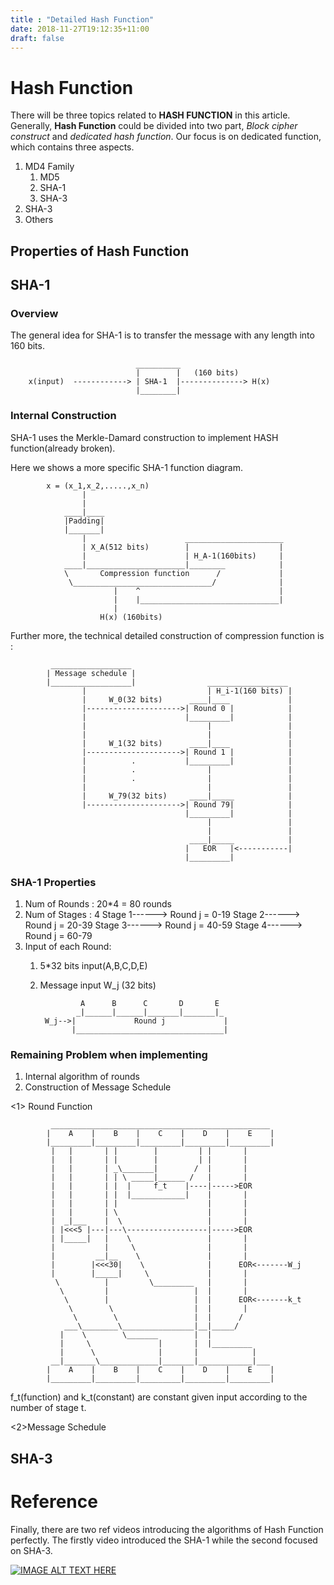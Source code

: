 ```yaml
---
title : "Detailed Hash Function"
date: 2018-11-27T19:12:35+11:00
draft: false
---
```

# Hash Function

There will be three topics related to **HASH FUNCTION** in this article. Generally, **Hash Function** could be divided into two part, *Block cipher construct* and *dedicated hash function*. Our focus is on dedicated function, which contains three aspects.

1. MD4 Family
    1. MD5
    2. SHA-1
    3. SHA-3
2. SHA-3
3. Others

## Properties of Hash Function

## SHA-1

### Overview

The general idea for SHA-1 is to transfer the message with any length into 160 bits.

                                __________
                                |        |   (160 bits)
        x(input)  ------------> | SHA-1  |--------------> H(x)
                                |________|

### Internal Construction

SHA-1 uses the Merkle-Damard construction to implement HASH function(already broken).

Here we shows a more specific SHA-1 function diagram.

            x = (x_1,x_2,.....,x_n)
                    |
                    |
                ____|____
                |Padding|
                |_______|
                    |                      ______________________
                    | X_A(512 bits)        |                    |
                    |                      | H_A-1(160bits)     |
                ____|______________________|________            |
                \       Compression function      /             |
                 \_______________________________/              |
                           |    ^                               |
                           |    |_______________________________|
                           |
                        H(x) (160bits)

Further more, the technical detailed construction of compression function is :

             __________________
            | Message schedule |
            |__________________|                __________________
                    |                           | H_i-1(160 bits) |
                    |     W_0(32 bits)      ____|____             |
                    |--------------------->| Round 0 |            |
                    |                      |_________|            |
                    |                           |                 |
                    |                           |                 |
                    |     W_1(32 bits)      ____|____             |
                    |--------------------->| Round 1 |            |
                    |          .           |_________|            |
                    |          .                |                 |
                    |          .                |                 |
                    |                           |                 |
                    |     W_79(32 bits)     ____|_____            |
                    |--------------------->| Round 79|            |
                                           |_________|            |
                                                |                 |
                                                |                 |
                                            ____|_____            |
                                           |   EOR   |<-----------|
                                           |_________|

### SHA-1 Properties

1. Num of Rounds : 20*4 = 80 rounds
2. Num of Stages : 4
    Stage 1------> Round j = 0-19
    Stage 2------> Round j = 20-39
    Stage 3------> Round j = 40-59
    Stage 4------> Round j = 60-79
3. Input of each Round:
    1. 5*32 bits input(A,B,C,D,E)
    2. Message input W_j (32 bits)

                    A      B      C       D       E
                   _|______|______|_______|_______|_
            W_j-->|             Round j             |
                  |_________________________________|

### Remaining Problem when implementing

1. Internal algorithm of rounds
2. Construction of Message Schedule

<1> Round Function

             _________________________________________________
            |    A    |    B    |    C    |    D    |    E    |
            |_________|_________|_________|_________|_________|
             |   |       | |        |         | |       |
             |   |       | |        |         | |       |
             |   |       | _\_______|        /  |       |
             |   |       | | \ _____|______ /   |       |
             |   |       | |  |     f_t    |----|----->EOR
             |   |       | |  |____________|    |       |
             |   |       | |                    |       |
             |   |       | \                    |       |
             |  _|___    |  \                   |       |
             | |<<<5 |---|---\------------------|----->EOR
             | |_____|   |    \                 |       |
             |           |     \                |       |
             |         __|__    \               |       |
             |        |<<<30|    \              |      EOR<-------W_j
             |        |_____|     \             |       |
              \          |         \_________   |       |
               \         |                   |  |       |
                \        |                   |  |      EOR<-------k_t
                 \        \                  |  |       |
                  \        \                 |  |      /
                ___\________\________________|__|_____/
               |    \        \_______        |  |
               |     \               |       |  |_________
               |      \              |       |            |
             __|_______\_____________|_______|____________|___
            |    A    |    B    |    C    |    D    |    E    |
            |_________|_________|_________|_________|_________|

f_t(function) and k_t(constant) are constant given input according to the number of stage t.

<2>Message Schedule



## SHA-3



# Reference
Finally, there are two ref videos introducing the algorithms of Hash Function perfectly. The firstly video introduced the SHA-1 while the second focused on SHA-3.

[![IMAGE ALT TEXT HERE](http://img.youtube.com/vi/JIhZWgJA-9o/0.jpg)](http://www.youtube.com/watch?v=JIhZWgJA-9o)